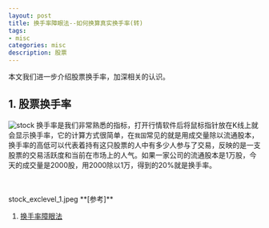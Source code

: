 ```yaml
---
layout: post
title: 换手率障眼法--如何换算真实换手率(转)
tags:
- misc
categories: misc
description: 股票
---
```



本文我们进一步介绍股票换手率，加深相关的认识。


<!-- more -->

## 1. 股票换手率

![stock](https://ivanzz1001.github.io/records/assets/img/misc/stock_1.jpeg)
换手率是我们非常熟悉的指标，打开行情软件后将鼠标指针放在K线上就会显示换手率，它的计算方式很简单，在```我国```常见的就是用成交量除以流通股本，换手率的高低可以代表着持有这只股票的人中有多少人参与了交易，反映的是一支股票的交易活跃度和当前在市场上的人气。如果一家公司的流通股本是1万股，今天的成交量是2000股，用2000除以1万，得到的20%就是换手率。



<br />
<br />
stock_exclevel_1.jpeg
**[参考]**


1. [换手率障眼法](http://blog.sina.com.cn/s/blog_74d237650102xlaa.html)




<br />
<br />
<br />

